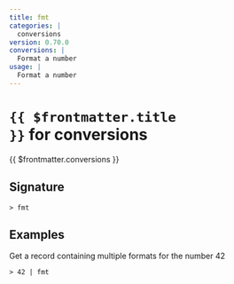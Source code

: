 ```yaml
---
title: fmt
categories: |
  conversions
version: 0.70.0
conversions: |
  Format a number
usage: |
  Format a number
---
```


# <code>{{ $frontmatter.title }}</code> for conversions

<div class='command-title'>{{ $frontmatter.conversions }}</div>

## Signature

```> fmt ```

## Examples

Get a record containing multiple formats for the number 42
```shell
> 42 | fmt
```
